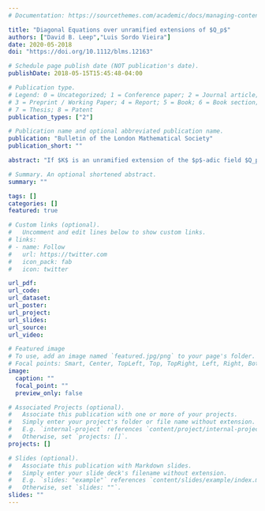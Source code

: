 ```yaml
---
# Documentation: https://sourcethemes.com/academic/docs/managing-content/

title: "Diagonal Equations over unramified extensions of $Q_p$"
authors: ["David B. Leep","Luis Sordo Vieira"]
date: 2020-05-2018
doi: "https://doi.org/10.1112/blms.12163"

# Schedule page publish date (NOT publication's date).
publishDate: 2018-05-15T15:45:48-04:00

# Publication type.
# Legend: 0 = Uncategorized; 1 = Conference paper; 2 = Journal article;
# 3 = Preprint / Working Paper; 4 = Report; 5 = Book; 6 = Book section;
# 7 = Thesis; 8 = Patent
publication_types: ["2"]

# Publication name and optional abbreviated publication name.
publication: "Bulletin of the London Mathematical Society"
publication_short: ""

abstract: "If $K$ is an unramified extension of the $p$-adic field $Q_p$ where $p$ is an odd prime, then we prove that any diagonal homogeneous form defined over $K$ of degree $d$ has a nontrivial zero in $K$ provided that the number of variables is greater than $d^2$."

# Summary. An optional shortened abstract.
summary: ""

tags: []
categories: []
featured: true

# Custom links (optional).
#   Uncomment and edit lines below to show custom links.
# links:
# - name: Follow
#   url: https://twitter.com
#   icon_pack: fab
#   icon: twitter

url_pdf:
url_code:
url_dataset:
url_poster:
url_project:
url_slides:
url_source:
url_video:

# Featured image
# To use, add an image named `featured.jpg/png` to your page's folder.
# Focal points: Smart, Center, TopLeft, Top, TopRight, Left, Right, BottomLeft, Bottom, BottomRight.
image:
  caption: ""
  focal_point: ""
  preview_only: false

# Associated Projects (optional).
#   Associate this publication with one or more of your projects.
#   Simply enter your project's folder or file name without extension.
#   E.g. `internal-project` references `content/project/internal-project/index.md`.
#   Otherwise, set `projects: []`.
projects: []

# Slides (optional).
#   Associate this publication with Markdown slides.
#   Simply enter your slide deck's filename without extension.
#   E.g. `slides: "example"` references `content/slides/example/index.md`.
#   Otherwise, set `slides: ""`.
slides: ""
---
```

